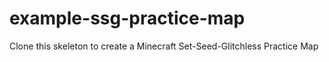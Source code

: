 # example-ssg-practice-map
Clone this skeleton to create a Minecraft Set-Seed-Glitchless Practice Map
